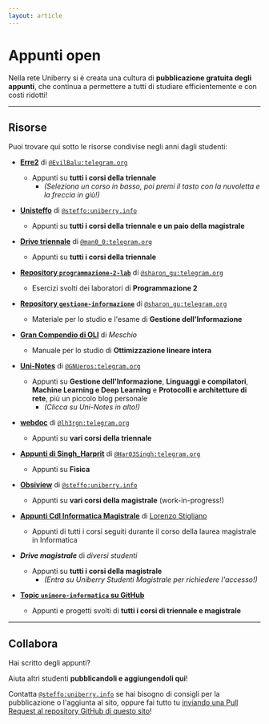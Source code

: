 ```yaml
---
layout: article
---
```


# Appunti open

Nella rete Uniberry si è creata una cultura di **pubblicazione gratuita degli appunti**, che continua a permettere a tutti di studiare efficientemente e con costi ridotti!

---

## Risorse

Puoi trovare qui sotto le risorse condivise negli anni dagli studenti:

- **[Erre2](https://erre2.fermitech.info/)** di [`@EvilBalu:telegram.org`](https://t.me/EvilBalu)
  - Appunti su **tutti i corsi della triennale**
    - *(Seleziona un corso in basso, poi premi il tasto con la nuvoletta e la freccia in giù!)*
- **[Unisteffo](https://uni.steffo.eu/)** di [`@steffo:uniberry.info`](https://www.steffo.eu/)
  - Appunti su **tutti i corsi della triennale e un paio della magistrale**
- **[Drive triennale](https://drive.google.com/drive/u/1/folders/1tcwQz5O1SQHsj5iRWClkrU9r2t1jlpsV)** di [`@man0_0:telegram.org`](https://t.me/man0_0)
  - Appunti su **tutti i corsi della triennale**
- **[Repository `programmazione-2-lab`](https://gitlab.com/2429571/programmazione-2-lab)** di [`@sharon_gu:telegram.org`](https://t.me/sharon_gu)
  - Esercizi svolti dei laboratori di **Programmazione 2**
- **[Repository `gestione-informazione`](https://gitlab.com/2429571/gestione-informazione)** di [`@sharon_gu:telegram.org`](https://t.me/sharon_gu)
  - Materiale per lo studio e l'esame di **Gestione dell'Informazione**
- **[Gran Compendio di OLI](https://github.com/meschio94/Gran-Compendio-OLI/blob/main/Gran_Compendio_OLI_V1_2_3.pdf)** di <a>*Meschio*</a>
  - Manuale per lo studio di **Ottimizzazione lineare intera**
- **[Uni-Notes](https://theelandor.github.io/)** di [`@GNUeros:telegram.org`](https://t.me/GNUeros)
  - Appunti su **Gestione dell'Informazione**, **Linguaggi e compilatori**, **Machine Learning e Deep Learning** e **Protocolli e architetture di rete**, più un piccolo blog personale
    - *(Clicca su Uni-Notes in alto!)*
- **[webdoc](https://doxymore.ddns.net/gitea/webdoc)** di [`@lh3rgn:telegram.org`](https://t.me/lh3rgn)
  - Appunti su **vari corsi della triennale**
- **[Appunti di Singh_Harprit](https://singh-app.pages.dev)** di [`@Har03Singh:telegram.org`](https://t.me/Har03Singh)
  - Appunti su **Fisica**
- **[Obsiview](https://gh.steffo.eu/obsiview/?vault=https%3A%2F%2Fraw.githubusercontent.com%2FSteffo99%2Fappunti-magistrali%2Fmain%2F&path=README.md)** di [`@steffo:uniberry.info`](https://www.steffo.eu/)
  - Appunti su **vari corsi della magistrale** (work-in-progress!)
- **[Appunti Cdl Informatica Magistrale](https://www.notion.so/Appunti-Universit-0d4e3e9de000419ca7bbd92f631c1c75)** di [Lorenzo Stigliano](https://t.me/MaxBubblegum)
  - Appunti di tutti i corsi seguiti durante il corso della laurea magistrale in Informatica

- ***<a>Drive magistrale</a>*** di *<a>diversi studenti</a>*
  - Appunti su **tutti i corsi della magistrale**
    - *(Entra su Uniberry Studenti Magistrale per richiedere l'accesso!)*
- **[Topic `unimore-informatica` su GitHub](https://github.com/topics/unimore-informatica)**
  - Appunti e progetti svolti di **tutti i corsi di triennale e magistrale**

---

## Collabora

Hai scritto degli appunti?

Aiuta altri studenti **pubblicandoli e aggiungendoli qui**!

Contatta [`@steffo:uniberry.info`](https://www.steffo.eu) se hai bisogno di consigli per la pubblicazione o l'aggiunta al sito, oppure fai tutto tu [inviando una Pull Request al repository GitHub di questo sito](https://github.com/uniberry-info/lokiweb/edit/main/appunti.md)!
